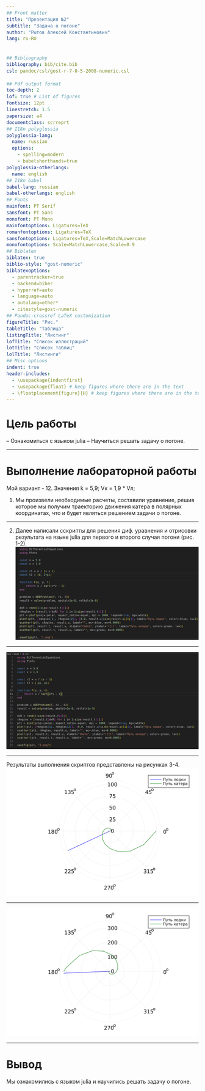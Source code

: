 ```yaml
---
## Front matter
title: "Презентация №2"
subtitle: "Задача о погоне"
author: "Рытов Алексей Константинович"
lang: ru-RU


## Bibliography
bibliography: bib/cite.bib
csl: pandoc/csl/gost-r-7-0-5-2008-numeric.csl

## Pdf output format
toc-depth: 2
lof: true # List of figures
fontsize: 12pt
linestretch: 1.5
papersize: a4
documentclass: scrreprt
## I18n polyglossia
polyglossia-lang:
  name: russian
  options:
	- spelling=modern
	- babelshorthands=true
polyglossia-otherlangs:
  name: english
## I18n babel
babel-lang: russian
babel-otherlangs: english
## Fonts
mainfont: PT Serif
sansfont: PT Sans
monofont: PT Mono
mainfontoptions: Ligatures=TeX
romanfontoptions: Ligatures=TeX
sansfontoptions: Ligatures=TeX,Scale=MatchLowercase
monofontoptions: Scale=MatchLowercase,Scale=0.9
## Biblatex
biblatex: true
biblio-style: "gost-numeric"
biblatexoptions:
  - parentracker=true
  - backend=biber
  - hyperref=auto
  - language=auto
  - autolang=other*
  - citestyle=gost-numeric
## Pandoc-crossref LaTeX customization
figureTitle: "Рис."
tableTitle: "Таблица"
listingTitle: "Листинг"
lofTitle: "Список иллюстраций"
lotTitle: "Список таблиц"
lolTitle: "Листинги"
## Misc options
indent: true
header-includes:
  - \usepackage{indentfirst}
  - \usepackage{float} # keep figures where there are in the text
  - \floatplacement{figure}{H} # keep figures where there are in the text
---
```


# **Цель работы**

– Ознакомиться с языком julia
– Научиться решать задачу о погоне.

---

# Выполнение лабораторной работы

Мой вариант - 12. Значения k = 5,9; Vк = 1,9 * Vл;

1. Мы произвели необходимые расчеты, составили уравнение, решив которое мы получим
траекторию движения катера в полярных координатах, что и будет являться решением задачи о погоне.

---

2. Далее написали сскрипты для решения диф. уравнения и отрисовки результата на языке julia для первого и второго случая погони (рис. 1-2).
![Рис. 1: Первый скрипт](images/s1.png)

---

![Рис. 2: Второй скрипт](images/s2.png)

---

Результаты выполнения скриптов представлены на рисунках 3-4.
![Рис. 1: Первый скрипт](images/1.png)

---

![Рис. 2: Второй скрипт](images/2.png)

---

# Вывод

Мы ознакомились с языком julia и научились решать задачу о погоне.</br>